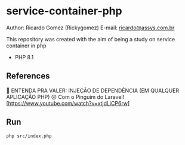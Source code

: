 # service-container-php

Author: Ricardo Gomez (Rickygomez)
E-mail: ricardo@assys.com.br

This repository was created with the aim of being a study on service container in php

- PHP 8.1

## References

🚀 ENTENDA PRA VALER: INJEÇÃO DE DEPENDÊNCIA (EM QUALQUER APLICAÇÃO PHP) 😲 Com o Pinguim do Laravel! [https://www.youtube.com/watch?v=xtjdLiCP6rw]

## Run

~~~shell
php src/index.php
~~~